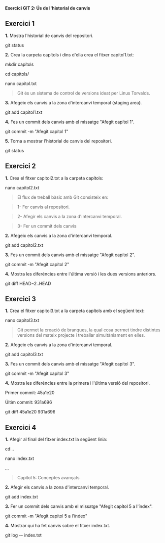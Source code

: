 **Exercici GIT 2: Ús de l'historial de canvis**

**Exercici 1**
-

**1.** Mostra l'historial de canvis del repositori.

git status

**2.** Crea la carpeta capítols i dins d'ella crea el fitxer capitol1.txt:

mkdir capítols

cd capítols/

nano capitol.txt

> Git és un sistema de control de versions ideat per Linus Torvalds.

**3.** Afegeix els canvis a la zona d'intercanvi temporal (staging area).

git add capitol1.txt

**4.** Fes un commit dels canvis amb el missatge "Afegit capítol 1".

git commit -m "Afegit capítol 1"

**5.** Torna a mostrar l'historial de canvis del repositori.

git status


**Exercici 2**
-

**1.** Crea el fitxer capitol2.txt a la carpeta capítols:

nano capitol2.txt

> El flux de treball bàsic amb Git consisteix en:

> 1- Fer canvis al repositori.

> 2- Afegir els canvis a la zona d'intercanvi temporal.

> 3- Fer un commit dels canvis

**2.** Afegeix els canvis a la zona d'intercanvi temporal.

git add capitol2.txt

**3.** Fes un commit dels canvis amb el missatge "Afegit capítol 2".

git commit -m "Afegit capítol 2"

**4.** Mostra les diferències entre l'última versió i les dues versions
anteriors.

git diff HEAD~2..HEAD


**Exercici 3**
-

**1.** Crea el fitxer capitol3.txt a la carpeta capítols amb el següent
text:

nano capitol3.txt

> Git permet la creació de branques, la qual cosa permet tindre distintes versions del mateix projecte i treballar simultàniament en elles.

**2.** Afegeix els canvis a la zona d'intercanvi temporal.

git add capitol3.txt

**3.** Fes un commit dels canvis amb el missatge "Afegit capítol 3".

git commit -m "Afegit capítol 3"

**4.** Mostra les diferències entre la primera i l'última versió del repositori.

Primer commit: 45a1e20

Últim commit: 931a696

git diff 45a1e20 931a696


**Exercici 4**
-

**1.** Afegir al final del fitxer index.txt la següent línia:

cd ..

nano index.txt

...

> Capítol 5: Conceptes avançats

**2.** Afegir els canvis a la zona d'intercanvi temporal.

git add index.txt

**3.** Fer un commit dels canvis amb el missatge "Afegit capítol 5 a l'índex".

git commit -m "Afegit capítol 5 a l'índex"

**4.** Mostrar qui ha fet canvis sobre el fitxer index.txt.

git log -- index.txt
